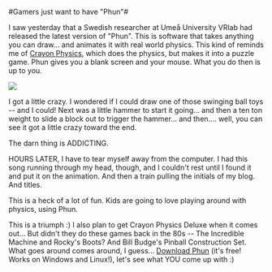 #Gamers just want to have "Phun"#

I saw yesterday that a Swedish researcher at Umeå University VRlab had released the latest version of "Phun". This is software that takes anything you can draw... and animates it with real world physics. This kind of reminds me of [Crayon Physics](http://www.kloonigames.com/crayon/), which does the physics, but makes it into a puzzle game. Phun gives you a blank screen and your mouse. What you do then is up to you.

![](http://www.vrlab.umu.se/research/images/phun_080207_0002.png)

I got a little crazy. I wondered if I could draw one of those swinging ball toys -- and I could! Next was a little hammer to start it going... and then a ten ton weight to slide a block out to trigger the hammer... and then.... well, you can see it got a little crazy toward the end.



The darn thing is ADDICTING.

HOURS LATER, I have to tear myself away from the computer. I had this song running through my head, though, and I couldn't rest until I found it and put it on the animation. And then a train pulling the initials of my blog. And titles.

This is a heck of a lot of fun. Kids are going to love playing around with physics, using Phun.

This is a triumph :) I also plan to get Crayon Physics Deluxe when it comes out... But didn't they do these games back in the 80s -- The Incredible Machine and Rocky's Boots? And Bill Budge's Pinball Construction Set. What goes around comes around, I guess... [Download Phun](http://www.vrlab.umu.se/research/phun/) (it's free! Works on Windows and Linux!), let's see what YOU come up with :)


